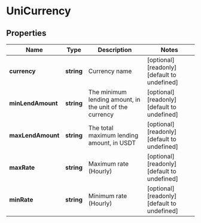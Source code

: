 # UniCurrency

## Properties

Name | Type | Description | Notes
------------ | ------------- | ------------- | -------------
**currency** | **string** | Currency name | [optional] [readonly] [default to undefined]
**minLendAmount** | **string** | The minimum lending amount, in the unit of the currency | [optional] [readonly] [default to undefined]
**maxLendAmount** | **string** | The total maximum lending amount, in USDT | [optional] [readonly] [default to undefined]
**maxRate** | **string** | Maximum rate (Hourly) | [optional] [readonly] [default to undefined]
**minRate** | **string** | Minimum rate (Hourly) | [optional] [readonly] [default to undefined]

